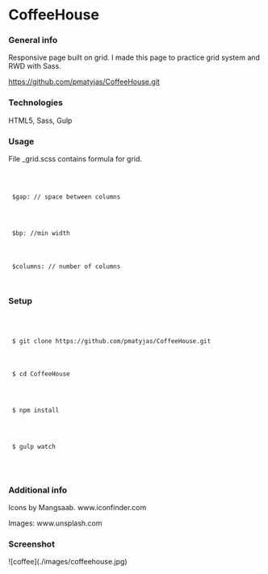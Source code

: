 <h1>CoffeeHouse</h1>
<h3>General info</h3>
<p> Responsive page built on grid. I made this page to practice grid system and RWD with Sass. </p>

https://github.com/pmatyjas/CoffeeHouse.git

<h3> Technologies </h3>
HTML5, Sass, Gulp

<h3> Usage </h3>

File _grid.scss contains formula for grid.

<code>
  <p> $gap: // space between columns </p>
  <p> $bp: //min width <p>
  <p> $columns: // number of columns </p>
</code>

<h3> Setup </h3>
  <code>
    <p> $ git clone https://github.com/pmatyjas/CoffeeHouse.git <p>
    <p> $ cd CoffeeHouse </p>
    <p> $ npm install </p>
    <p> $ gulp watch </p>
  </code>

<h3> Additional info </h3>
<p>Icons by Mangsaab. www.iconfinder.com </p>
<p>Images: www.unsplash.com</p>

<h3> Screenshot </h3>
![coffee](./images/coffeehouse.jpg) 

